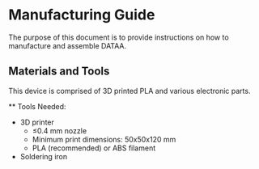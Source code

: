 # Manufacturing Guide
The purpose of this document is to provide instructions on how to manufacture and assemble DATAA.

## Materials and Tools
This device is comprised of 3D printed PLA and various electronic parts.

** Tools Needed:
* 3D printer
  * ≤0.4 mm nozzle
  * Minimum print dimensions: 50x50x120 mm
  * PLA (recommended) or ABS filament
* Soldering iron
